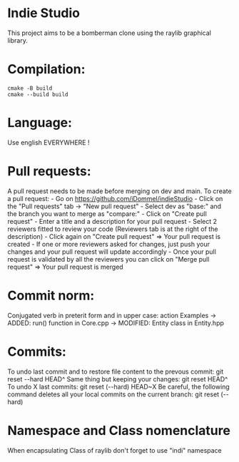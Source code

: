 # Indie Studio
This project aims to be a bomberman clone using the raylib graphical library.

# Compilation:
    cmake -B build
    cmake --build build

# Language:
Use english EVERYWHERE !

# Pull requests:
A pull request needs to be made before merging on dev and main.
To create a pull request:
    - Go on https://github.com/iDommel/indieStudio
    - Click on the "Pull requests" tab -> "New pull request"
    - Select dev as "base:" and the branch you want to merge as "compare:"
    - Click on "Create pull request"
    - Enter a title and a description for your pull request
    - Select 2 reviewers fitted to review your code (Reviewers tab is at the right of the description)
    - Click again on "Create pull request" => Your pull request is created
    - If one or more reviewers asked for changes, just push your changes and your pull request will update accordingly
    - Once your pull request is validated by all the reviewers you can click on "Merge pull request" => Your pull
    request is merged

# Commit norm:
Conjugated verb in preterit form and in upper case: action
Examples -> ADDED: run() function in Core.cpp
         -> MODIFIED: Entity class in Entity.hpp

# Commits:
To undo last commit and to restore file content to the prevous commit:
    git reset --hard HEAD^
Same thing but keeping your changes:
    git reset HEAD^
To undo X last commits:
    git reset (--hard) HEAD~X
Be careful, the following command deletes all your local commits on the current branch:
    git reset (--hard)

# Namespace and Class nomenclature
When encapsulating Class of raylib don't forget to use "indi" namespace